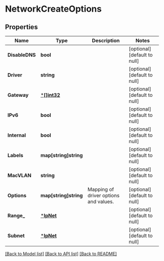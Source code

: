 # NetworkCreateOptions

## Properties
Name | Type | Description | Notes
------------ | ------------- | ------------- | -------------
**DisableDNS** | **bool** |  | [optional] [default to null]
**Driver** | **string** |  | [optional] [default to null]
**Gateway** | [***[]int32**](array.md) |  | [optional] [default to null]
**IPv6** | **bool** |  | [optional] [default to null]
**Internal** | **bool** |  | [optional] [default to null]
**Labels** | **map[string]string** |  | [optional] [default to null]
**MacVLAN** | **string** |  | [optional] [default to null]
**Options** | **map[string]string** | Mapping of driver options and values. | [optional] [default to null]
**Range_** | [***IpNet**](IPNet.md) |  | [optional] [default to null]
**Subnet** | [***IpNet**](IPNet.md) |  | [optional] [default to null]

[[Back to Model list]](../README.md#documentation-for-models) [[Back to API list]](../README.md#documentation-for-api-endpoints) [[Back to README]](../README.md)

